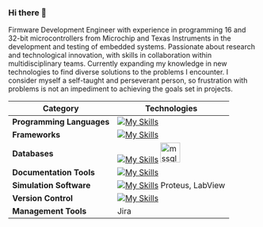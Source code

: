 ### Hi there 👋

Firmware Development Engineer with experience in programming 16 and 32-bit microcontrollers from Microchip and Texas Instruments in the development and testing of embedded systems. Passionate about research and technological innovation, with skills in collaboration within multidisciplinary teams. Currently expanding my knowledge in new technologies to find diverse solutions to the problems I encounter. I consider myself a self-taught and perseverant person, so frustration with problems is not an impediment to achieving the goals set in projects.

| **Category** | **Technologies** |
|----------------------------|---------------------------------------------------------------------------------|
| **Programming Languages** | [![My Skills](https://skillicons.dev/icons?i=c,py,cpp,cs,java,r,js,ts&perline=16)](https://skillicons.dev) |
| **Frameworks** | [![My Skills](https://skillicons.dev/icons?i=dotnet,vue,express&perline=6)](https://skillicons.dev) |
| **Databases** | [![My Skills](https://skillicons.dev/icons?i=mongo,mysql&perline=2)](https://skillicons.dev) <a href="https://www.microsoft.com/en-us/sql-server" target="_blank" rel="noreferrer"> <img src="https://www.svgrepo.com/show/303229/microsoft-sql-server-logo.svg" alt="mssql" width="40" height="40"/> </a>|
| **Documentation Tools** | [![My Skills](https://skillicons.dev/icons?i=latex&perline=2)](https://skillicons.dev) |
| **Simulation Software** | [![My Skills](https://skillicons.dev/icons?i=matlab&perline=2)](https://skillicons.dev) Proteus, LabView|
| **Version Control** | [![My Skills](https://skillicons.dev/icons?i=git,github,gitlab&perline=6)](https://skillicons.dev) |
| **Management Tools** | Jira |
